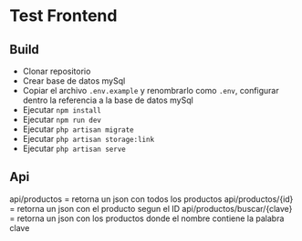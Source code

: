 
# Test Frontend

## Build
- Clonar repositorio
- Crear base de datos mySql
- Copiar el archivo `.env.example` y renombrarlo como `.env`, configurar dentro la referencia a la base de datos mySql
- Ejecutar `npm install`
- Ejecutar `npm run dev`
- Ejecutar `php artisan migrate`
- Ejecutar `php artisan storage:link`
- Ejecutar `php artisan serve`

## Api
api/productos = retorna un json con todos los productos
api/productos/{id} = retorna un json con el producto segun el ID
api/productos/buscar/{clave} = retorna un json con los productos donde el nombre contiene la palabra clave
